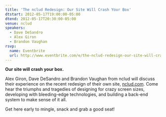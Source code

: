 ```yaml
---
title: 'The nclud Redesign: Our Site Will Crash Your Box'
dtstart: 2012-05-17T19:00:00-05:00
dtend: 2012-05-17T20:30:00-05:00
venue: nclud
speakers:
  - Dave DeSandro
  - Alex Giron
  - Brandon Vaughan
rsvp:
  name: Eventbrite
  url: http://www.eventbrite.com/e/the-nclud-redesign-our-site-will-crash-your-box-tickets-3323967075
---
```


**Our site will crash your box.**

Alex Giron, Dave DeSandro and Brandon Vaughan from nclud will discuss their experience on the recent redesign of their own site, [nclud.com](http://nclud.com/). Come hear the triumphs and tragedies of designing for crazy screen sizes, developing with bleeding-edge technologies, and building a back-end system to make sense of it all.

Get here early to mingle, snack and grab a good seat!